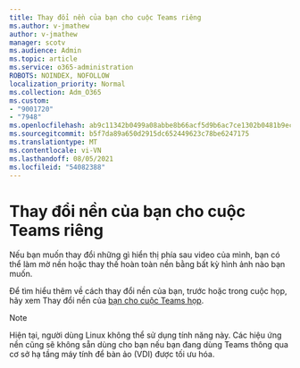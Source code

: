 ```yaml
---
title: Thay đổi nền của bạn cho cuộc Teams riêng
ms.author: v-jmathew
author: v-jmathew
manager: scotv
ms.audience: Admin
ms.topic: article
ms.service: o365-administration
ROBOTS: NOINDEX, NOFOLLOW
localization_priority: Normal
ms.collection: Adm_O365
ms.custom:
- "9001720"
- "7948"
ms.openlocfilehash: ab9c11342b0499a08abbe8b66acf5d9b6ac7ce1302b0481b9ece4f440d4c9886
ms.sourcegitcommit: b5f7da89a650d2915dc652449623c78be6247175
ms.translationtype: MT
ms.contentlocale: vi-VN
ms.lasthandoff: 08/05/2021
ms.locfileid: "54082388"
---
```

# <a name="change-your-background-for-a-teams-meeting"></a>Thay đổi nền của bạn cho cuộc Teams riêng

Nếu bạn muốn thay đổi những gì hiển thị phía sau video của mình, bạn có thể làm mờ nền hoặc thay thế hoàn toàn nền bằng bất kỳ hình ảnh nào bạn muốn.

Để tìm hiểu thêm về cách thay đổi nền của bạn, trước hoặc trong cuộc họp, hãy xem Thay đổi nền của [bạn cho cuộc Teams họp](https://support.microsoft.com/office/change-your-background-for-a-teams-meeting-f77a2381-443a-499d-825e-509a140f4780).

> [!NOTE]
> Hiện tại, người dùng Linux không thể sử dụng tính năng này. Các hiệu ứng nền cũng sẽ không sẵn dùng cho bạn nếu bạn đang dùng Teams thông qua cơ sở hạ tầng máy tính để bàn ảo (VDI) được tối ưu hóa.
